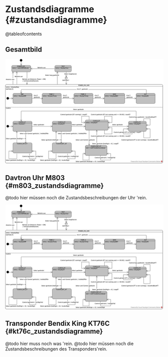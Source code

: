 # Zustandsdiagramme {#zustandsdiagramme}

@tableofcontents

## Gesamtbild

![Alle Zustände in der Übersicht.][bild-01]

[bild-01]: Bilder/DavtronM803-Zustandsdiagramm.jpg "Alle Zustände im Überblick"

## Davtron Uhr M803 {#m803_zustandsdiagramme}

@todo hier müssen noch die Zustandsbeschreibungen der Uhr 'rein.

![Die Zustände des M803][bild-02]

[bild-02]: Bilder/DavtronM803-Zustandsdiagramm.jpg "Die Zustände des M803"


## Transponder Bendix King KT76C {#kt76c_zustandsdiagramme}

@todo hier muss noch was 'rein.
@todo hier müssen noch die Zustandsbeschreibungen des Transponders'rein.
